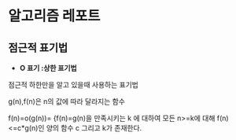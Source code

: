 # 알고리즘 레포트


## 점근적 표기법


* **O 표기 :상한 표기법**

점근적 하한만을 알고 있을때 사용하는 표기법

g(n),f(n)은 n의 값에 따라 달라지는 함수

f(n)=o(g(n))= {f(n)=g(n)을 만족시키는 k 에 대하여 모든 n>=k에 대해 f(n)<=c*g(n)인 양의 함수 c 그리고 k가 존재한다.



